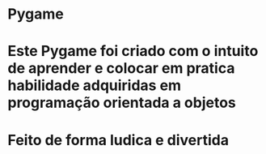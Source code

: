 # Pygame
# Este Pygame foi criado com o intuito de aprender e colocar em pratica habilidade adquiridas em programação orientada a objetos
# Feito de forma ludica e divertida
 
